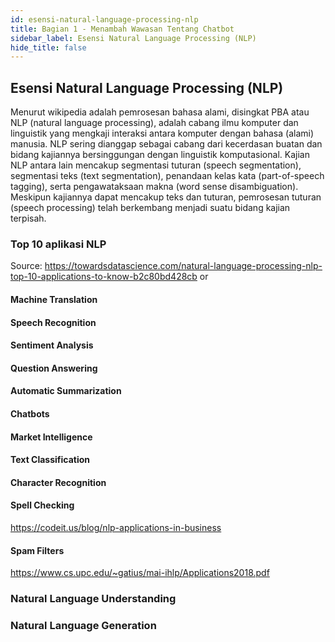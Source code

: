 ```yaml
---
id: esensi-natural-language-processing-nlp
title: Bagian 1 - Menambah Wawasan Tentang Chatbot
sidebar_label: Esensi Natural Language Processing (NLP)
hide_title: false
---
```

## Esensi Natural Language Processing (NLP)

Menurut wikipedia adalah pemrosesan bahasa alami, disingkat PBA atau NLP (natural language processing), adalah cabang ilmu komputer dan linguistik yang mengkaji interaksi antara komputer dengan bahasa (alami) manusia. NLP sering dianggap sebagai cabang dari kecerdasan buatan dan bidang kajiannya bersinggungan dengan linguistik komputasional. Kajian NLP antara lain mencakup segmentasi tuturan (speech segmentation), segmentasi teks (text segmentation), penandaan kelas kata (part-of-speech tagging), serta pengawataksaan makna (word sense disambiguation). Meskipun kajiannya dapat mencakup teks dan tuturan, pemrosesan tuturan (speech processing) telah berkembang menjadi suatu bidang kajian terpisah.

### Top 10 aplikasi NLP

Source: https://towardsdatascience.com/natural-language-processing-nlp-top-10-applications-to-know-b2c80bd428cb or

#### Machine Translation

#### Speech Recognition

#### Sentiment Analysis

#### Question Answering

#### Automatic Summarization

#### Chatbots

#### Market Intelligence

#### Text Classification

#### Character Recognition

#### Spell Checking

https://codeit.us/blog/nlp-applications-in-business

#### Spam Filters

https://www.cs.upc.edu/~gatius/mai-ihlp/Applications2018.pdf

### Natural Language Understanding

 

### Natural Language Generation

